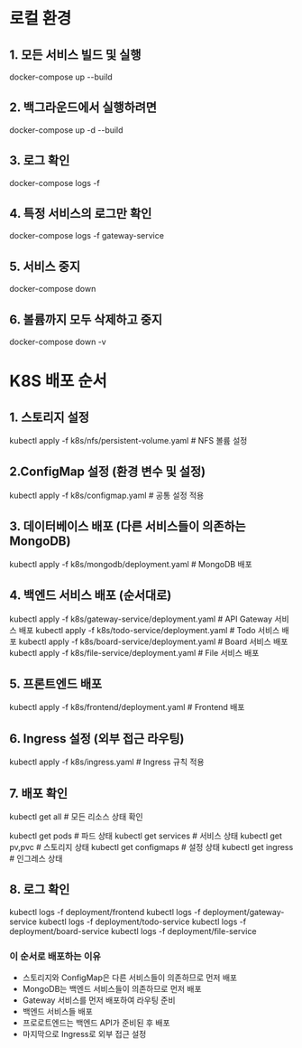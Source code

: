 # 로컬 환경
## 1. 모든 서비스 빌드 및 실행
docker-compose up --build

## 2. 백그라운드에서 실행하려면
docker-compose up -d --build

## 3. 로그 확인
docker-compose logs -f

## 4. 특정 서비스의 로그만 확인
docker-compose logs -f gateway-service

## 5. 서비스 중지
docker-compose down

## 6. 볼륨까지 모두 삭제하고 중지
docker-compose down -v



# K8S 배포 순서

## 1. 스토리지 설정
kubectl apply -f k8s/nfs/persistent-volume.yaml # NFS 볼륨 설정

## 2.ConfigMap 설정 (환경 변수 및 설정) 
kubectl apply -f k8s/configmap.yaml # 공통 설정 적용

## 3. 데이터베이스 배포 (다른 서비스들이 의존하는 MongoDB)
kubectl apply -f k8s/mongodb/deployment.yaml # MongoDB 배포

## 4. 백엔드 서비스 배포 (순서대로)
kubectl apply -f k8s/gateway-service/deployment.yaml # API Gateway 서비스 배포
kubectl apply -f k8s/todo-service/deployment.yaml # Todo 서비스 배포
kubectl apply -f k8s/board-service/deployment.yaml # Board 서비스 배포
kubectl apply -f k8s/file-service/deployment.yaml # File 서비스 배포

## 5. 프론트엔드 배포
kubectl apply -f k8s/frontend/deployment.yaml # Frontend 배포

## 6. Ingress 설정 (외부 접근 라우팅)
kubectl apply -f k8s/ingress.yaml # Ingress 규칙 적용

## 7. 배포 확인
kubectl get all # 모든 리소스 상태 확인

kubectl get pods          # 파드 상태
kubectl get services      # 서비스 상태
kubectl get pv,pvc        # 스토리지 상태
kubectl get configmaps    # 설정 상태
kubectl get ingress       # 인그레스 상태

## 8. 로그 확인
kubectl logs -f deployment/frontend
kubectl logs -f deployment/gateway-service
kubectl logs -f deployment/todo-service
kubectl logs -f deployment/board-service
kubectl logs -f deployment/file-service

### 이 순서로 배포하는 이유
- 스토리지와 ConfigMap은 다른 서비스들이 의존하므로 먼저 배포
- MongoDB는 백엔드 서비스들이 의존하므로 먼저 배포
- Gateway 서비스를 먼저 배포하여 라우팅 준비
- 백엔드 서비스들 배포
- 프로로트엔드는 백엔드 API가 준비된 후 배포
- 마지막으로 Ingress로 외부 접근 설정
